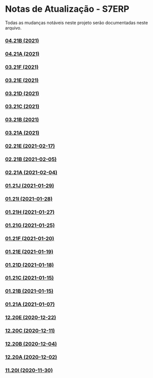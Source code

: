 # Notas de Atualização - S7ERP
Todas as mudanças notáveis ​​neste projeto serão documentadas neste arquivo.

### [04.21B (2021)](https://github.com/SnSistemas/Release/blob/main/S7ERP/04.21B.md)
### [04.21A (2021)](https://github.com/SnSistemas/Release/blob/main/S7ERP/04.21A.md)
### [03.21F (2021)](https://github.com/SnSistemas/Release/blob/main/S7ERP/03.21F.md)
### [03.21E (2021)](https://github.com/SnSistemas/Release/blob/main/S7ERP/03.21E.md)
### [03.21D (2021)](https://github.com/SnSistemas/Release/blob/main/S7ERP/03.21D.md)
### [03.21C (2021)](https://github.com/SnSistemas/Release/blob/main/S7ERP/03.21C.md)
### [03.21B (2021)](https://github.com/SnSistemas/Release/blob/main/S7ERP/03.21B.md)
### [03.21A (2021)](https://github.com/SnSistemas/Release/blob/main/S7ERP/03.21A.md)
### [02.21E (2021-02-17)](https://github.com/SnSistemas/Release/blob/main/S7ERP/02.21E.md)
### [02.21B (2021-02-05)](https://github.com/SnSistemas/Release/blob/main/S7ERP/02.21B.md)
### [02.21A (2021-02-04)](https://github.com/SnSistemas/Release/blob/main/S7ERP/02.21A.md)
### [01.21J (2021-01-29)](https://github.com/SnSistemas/Release/blob/main/S7ERP/01.21J.md)
### [01.21I (2021-01-28)](https://github.com/SnSistemas/Release/blob/main/S7ERP/01.21I.md)
### [01.21H (2021-01-27)](https://github.com/SnSistemas/Release/blob/main/S7ERP/01.21H.md)
### [01.21G (2021-01-25)](https://github.com/SnSistemas/Release/blob/main/S7ERP/01.21G.md)
### [01.21F (2021-01-20)](https://github.com/SnSistemas/Release/blob/main/S7ERP/01.21F.md)
### [01.21E (2021-01-19)](https://github.com/SnSistemas/Release/blob/main/S7ERP/01.21E.md)
### [01.21D (2021-01-18)](https://github.com/SnSistemas/Release/blob/main/S7ERP/01.21D.md)
### [01.21C (2021-01-15)](https://github.com/SnSistemas/Release/blob/main/S7ERP/01.21C.md)
### [01.21B (2021-01-15)](https://github.com/SnSistemas/Release/blob/main/S7ERP/01.21B.md)
### [01.21A (2021-01-07)](https://github.com/SnSistemas/Release/blob/main/S7ERP/01.21A.md)
### [12.20E (2020-12-22)](https://github.com/SnSistemas/Release/blob/main/S7ERP/12.20E.md)
### [12.20C (2020-12-11)](https://github.com/SnSistemas/Release/blob/main/S7ERP/12.20C.md)
### [12.20B (2020-12-04)](https://github.com/SnSistemas/Release/blob/main/S7ERP/12.20B.md)
### [12.20A (2020-12-02)](https://github.com/SnSistemas/Release/blob/main/S7ERP/12.20A.md)
### [11.20I (2020-11-30)](https://github.com/SnSistemas/Release/blob/main/S7ERP/11.20I.md)
 
 

